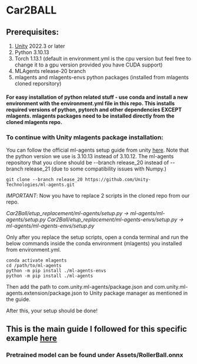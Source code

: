 # Car2BALL

## Prerequisites:

1. [Unity](https://unity.com/download) 2022.3 or later
2. Python 3.10.13  
3. Torch 1.13.1 (default in environment.yml is the cpu version but feel free to change it to a gpu version provided you have CUDA support)
3. MLAgents release-20 branch
4. mlagents and mlagents-envs python packages (installed from mlagents cloned reporsitory)

#### For easy installation of python related stuff - use conda and install a new environment with the environment.yml file in this repo. This installs required versions of python, pytorch and other dependencies EXCEPT mlagents. mlagents packages need to be installed directly from the cloned mlagents repo.

### To continue with Unity mlagents package installation: 

You can follow the official ml-agents setup guide from unity [here](https://unity-technologies.github.io/ml-agents/Installation/). Note that the python version we use is 3.10.13 instead of 3.10.12. The ml-agents repository that you clone should be --branch release_20 instead of --branch release_21 (due to some compatibility issues with Numpy.) 

```
git clone --branch release_20 https://github.com/Unity-Technologies/ml-agents.git
```

*IMPORTANT*: Now you have to replace 2 scripts in the cloned repo from our repo. 

*Car2Ball/etup_replacement/ml-agents/setup.py -> ml-agents/ml-agents/setup.py*
*Car2Ball/etup_replacement/ml-agents-envs/setup.py -> ml-agents/ml-agents-envs/setup.py*

Only after you replace the setup scripts, open a conda terminal and run the below commands inside the conda environment (mlagents) you installed from environment.yml.

```
conda activate mlagents
cd /path/to/ml-agents
python -m pip install ./ml-agents-envs
python -m pip install ./ml-agents
```

Then add the path to com.unity.ml-agents/package.json and com.unity.ml-agents.extension/package.json to Unity package manager as mentioned in the guide.

After this, your setup should be done!

## This is the main guide I followed for this specific example [here](https://unity-technologies.github.io/ml-agents/Learning-Environment-Create-New/)

### Pretrained model can be found under Assets/RollerBall.onnx
